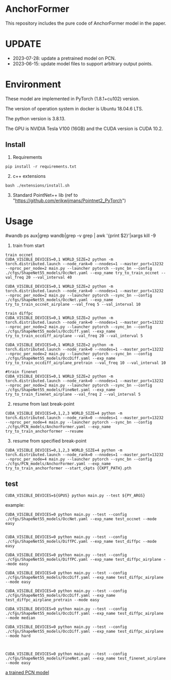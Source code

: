 # AnchorFormer 
This repository includes the pure code of AnchorFormer model in the paper. 

# UPDATE
* 2023-07-28: update a pretrained model on PCN.
* 2023-06-15: update model files to support arbitrary output points.

# Environment

These model are implemented in PyTorch (1.8.1+cu102) version. 

The version of operation system in docker is Ubuntu 18.04.6 LTS.

The python version is 3.8.13. 

The GPU is NVIDIA Tesla V100 (16GB) and the CUDA version is CUDA 10.2.

## Install
1. Requirements
```
pip install -r requirements.txt
```
2. c++ extensions
```
bash ./extensions/install.sh
```
3. Standard PointNet++ lib 
(ref to "https://github.com/erikwijmans/Pointnet2_PyTorch")

# Usage
 

#wandb 
ps aux|grep wandb|grep -v grep | awk '{print $2}'|xargs kill -9

 
1. train from start
```
train occnet
CUDA_VISIBLE_DEVICES=0,1 WORLD_SIZE=2 python -m torch.distributed.launch --node_rank=0 --nnodes=1 --master_port=13232 --nproc_per_node=2 main.py --launcher pytorch --sync_bn --config ./cfgs/ShapeNet55_models/OccNet.yaml --exp_name try_to_train_occnet --val_freq 20 --val_interval 40   

CUDA_VISIBLE_DEVICES=0,1 WORLD_SIZE=2 python -m torch.distributed.launch --node_rank=0 --nnodes=1 --master_port=13232 --nproc_per_node=2 main.py --launcher pytorch --sync_bn --config ./cfgs/ShapeNet55_models/OccNet.yaml --exp_name try_to_train_occnet_airplane --val_freq 5 --val_interval 10   

train diffpc
CUDA_VISIBLE_DEVICES=0,1 WORLD_SIZE=2 python -m torch.distributed.launch --node_rank=0 --nnodes=1 --master_port=13232 --nproc_per_node=2 main.py --launcher pytorch --sync_bn --config ./cfgs/ShapeNet55_models/OccDiff.yaml --exp_name try_to_train_occdiff_airplane --val_freq 20 --val_interval 5

CUDA_VISIBLE_DEVICES=0,1 WORLD_SIZE=2 python -m torch.distributed.launch --node_rank=0 --nnodes=1 --master_port=13232 --nproc_per_node=2 main.py --launcher pytorch --sync_bn --config ./cfgs/ShapeNet55_models/OccDiff.yaml --exp_name try_to_train_occdiff_airplane_pretrain --val_freq 10 --val_interval 10 
 
#train finenet
CUDA_VISIBLE_DEVICES=0,1 WORLD_SIZE=2 python -m torch.distributed.launch --node_rank=0 --nnodes=1 --master_port=13232 --nproc_per_node=2 main.py --launcher pytorch --sync_bn --config ./cfgs/ShapeNet55_models/FineNet.yaml --exp_name try_to_train_finenet_airplane --val_freq 2 --val_interval 5 
```

2. resume from last break-point
```
CUDA_VISIBLE_DEVICES=0,1,2,3 WORLD_SIZE=4 python -m torch.distributed.launch --node_rank=0 --nnodes=1 --master_port=13232 --nproc_per_node=4 main.py --launcher pytorch --sync_bn --config ./cfgs/PCN_models/AnchorFormer.yaml --exp_name try_to_train_anchorformer --resume
```
3. resume from specified break-point 
```
CUDA_VISIBLE_DEVICES=0,1,2,3 WORLD_SIZE=4 python -m torch.distributed.launch --node_rank=0 --nnodes=1 --master_port=13232 --nproc_per_node=4 main.py --launcher pytorch --sync_bn --config ./cfgs/PCN_models/AnchorFormer.yaml --exp_name try_to_train_anchorformer --start_ckpts {CKPT_PATH}.pth
```
## test
```
CUDA_VISIBLE_DEVICES=${GPUS} python main.py --test ${PY_ARGS}
```
example:
```
CUDA_VISIBLE_DEVICES=0 python main.py --test --config ./cfgs/ShapeNet55_models/OccNet.yaml --exp_name test_occnet --mode easy


CUDA_VISIBLE_DEVICES=0 python main.py --test --config ./cfgs/ShapeNet55_models/DiffPC.yaml --exp_name test_diffpc --mode easy

CUDA_VISIBLE_DEVICES=0 python main.py --test --config ./cfgs/ShapeNet55_models/DiffPC.yaml --exp_name test_diffpc_airplane --mode easy

CUDA_VISIBLE_DEVICES=0 python main.py --test --config ./cfgs/ShapeNet55_models/OccDiff.yaml --exp_name test_diffpc_airplane --mode easy

CUDA_VISIBLE_DEVICES=0 python main.py --test --config ./cfgs/ShapeNet55_models/OccDiff.yaml --exp_name test_diffpc_airplane_pretrain --mode easy

CUDA_VISIBLE_DEVICES=0 python main.py --test --config ./cfgs/ShapeNet55_models/OccDiff.yaml --exp_name test_diffpc_airplane --mode median

CUDA_VISIBLE_DEVICES=0 python main.py --test --config ./cfgs/ShapeNet55_models/OccDiff.yaml --exp_name test_diffpc_airplane --mode hard



CUDA_VISIBLE_DEVICES=0 python main.py --test --config ./cfgs/ShapeNet55_models/FineNet.yaml --exp_name test_finenet_airplane --mode easy
```
 
[a trained PCN model](https://drive.google.com/file/d/19GQpm5-LRiWQl4qWR_c5gnQ8KHXOSHAe/view?usp=sharing)
